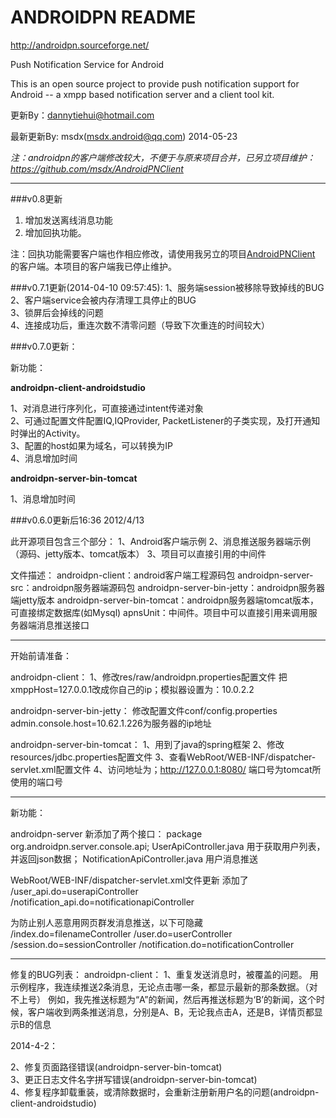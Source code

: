 ANDROIDPN README
=======================
http://androidpn.sourceforge.net/

Push Notification Service for Android

This is an open source project to provide push notification support for Android
-- a xmpp based notification server and a client tool kit. 

更新By：dannytiehui@hotmail.com

最新更新By: msdx(msdx.android@qq.com) 2014-05-23

*注：androidpn的客户端修改较大，不便于与原来项目合并，已另立项目维护：https://github.com/msdx/AndroidPNClient*


----
###v0.8更新
1. 增加发送离线消息功能
2. 增加回执功能。

注：回执功能需要客户端也作相应修改，请使用我另立的项目[AndroidPNClient](https://github.com/msdx/AndroidPNClient ) 的客户端。本项目的客户端我已停止维护。

###v0.7.1更新(2014-04-10 09:57:45):
1、服务端session被移除导致掉线的BUG
<br/>
2、客户端service会被内存清理工具停止的BUG
<br/>
3、锁屏后会掉线的问题
<br/>
4、连接成功后，重连次数不清零问题（导致下次重连的时间较大）

###v0.7.0更新：

新功能：

**androidpn-client-androidstudio**

1、对消息进行序列化，可直接通过intent传递对象
<br/>
2、可通过配置文件配置IQ,IQProvider, PacketListener的子类实现，及打开通知时弹出的Activity。
<br/>
3、配置的host如果为域名，可以转换为IP
<br/>
4、消息增加时间

**androidpn-server-bin-tomcat**

1、消息增加时间



###v0.6.0更新后16:36 2012/4/13

此开源项目包含三个部分：
1、Android客户端示例
2、消息推送服务器端示例（源码、jetty版本、tomcat版本）
3、项目可以直接引用的中间件


文件描述：
androidpn-client：android客户端工程源码包
androidpn-server-src：androidpn服务器端源码包
androidpn-server-bin-jetty：androidpn服务器端jetty版本
androidpn-server-bin-tomcat：androidpn服务器端tomcat版本，可直接绑定数据库(如Mysql)
apnsUnit：中间件。项目中可以直接引用来调用服务器端消息推送接口


--------------------------------------------------
开始前请准备：

androidpn-client：
1、修改res/raw/androidpn.properties配置文件
把xmppHost=127.0.0.1改成你自己的ip；模拟器设置为：10.0.2.2


androidpn-server-bin-jetty：
修改配置文件conf/config.properties
admin.console.host=10.62.1.226为服务器的ip地址


androidpn-server-bin-tomcat：
1、用到了java的spring框架
2、修改resources/jdbc.properties配置文件
3、查看WebRoot/WEB-INF/dispatcher-servlet.xml配置文件
4、访问地址为；http://127.0.0.1:8080/ 端口号为tomcat所使用的端口号


--------------------------------------------------
新功能：

androidpn-server
新添加了两个接口：
package org.androidpn.server.console.api;
UserApiController.java 用于获取用户列表，并返回json数据；
NotificationApiController.java 用户消息推送


WebRoot/WEB-INF/dispatcher-servlet.xml文件更新
添加了
/user_api.do=userapiController	
/notification_api.do=notificationapiController

为防止别人恶意用网页群发消息推送，以下可隐藏		
/index.do=filenameController
/user.do=userController
/session.do=sessionController
/notification.do=notificationController	


--------------------------------------------------
修复的BUG列表：
androidpn-client：
1、重复发送消息时，被覆盖的问题。
    用示例程序，我连续推送2条消息，无论点击哪一条，都显示最新的那条数据。（对不上号）
    例如，我先推送标题为“A”的新闻，然后再推送标题为‘B’的新闻，这个时候，客户端收到两条推送消息，分别是A、B，无论我点击A，还是B，详情页都显示B的信息

2014-4-2：

2、修复页面路径错误(androidpn-server-bin-tomcat)
<br/>
3、更正日志文件名字拼写错误(androidpn-server-bin-tomcat)
<br/>
4、修复程序卸载重装，或清除数据时，会重新注册新用户名的问题(androidpn-client-androidstudio)

